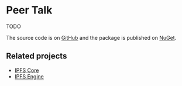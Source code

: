 # Peer Talk

TODO

The source code is on [GitHub](https://github.com/richardschneider/peer-talk) and the 
package is published on [NuGet](https://www.nuget.org/packages/PeerTalk).

## Related projects

- [IPFS Core](https://github.com/richardschneider/net-ipfs-core)
- [IPFS Engine](https://github.com/richardschneider/net-ipfs-engine)
